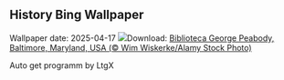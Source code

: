 ## History Bing Wallpaper
Wallpaper date: 2025-04-17
![](https://www.bing.com/th?id=OHR.PeabodyBaltimore_IT-IT8224367841_UHD.jpg&w=1000)Download: [Biblioteca George Peabody, Baltimore, Maryland, USA (© Wim Wiskerke/Alamy Stock Photo)](https://www.bing.com/th?id=OHR.PeabodyBaltimore_IT-IT8224367841_UHD.jpg)

Auto get programm by LtgX
